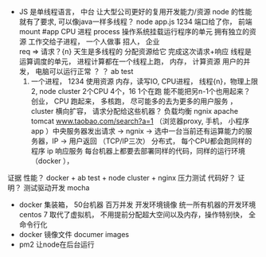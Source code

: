 - JS 是单线程语言， 
  中台 让大型公司更好的复用开发能力/资源 
  node 的性能就有了要求, 可以像java一样多线程？ 
  node app.js 1234 端口给了你， 
  前端 mount #app CPU 
  进程 process 操作系统挂载运行程序的单元 
  拥有独立的资源 
  工作交给子进程， 一个人做事 
  招人， 企业  
  req =>  请求？{n} 天生是多线程的 
  分配资源给它 完成这次请求+响应 
  线程是运算调度的单元， 进程计算都在一个线程上跑， 
  内存， 计算资源 用户的并发， 电脑可以运行正常
  ？ ？ ab test  
  1. 一个进程， 1234 使用资源 内存，读写IO, CPU进程， 线程{n}，物理上限 
  2, node cluster 
    2个CPU 4个，16 
    1个在跑  能不能把另n-1个也用起来？  
创业， CPU 跑起来， 多核跑， 尽可能多的去为更多的用户服务 ， cluster
横向扩容，  请求分配给这些机器？
负载均衡 ngnix  apache tomcat 
www.taobao.com/search?a=1 （浏览器proxy, 手机， 小程序 app ）中央服务器发出请求 -> ngnix -> 选中一台当前还有运算能力的服务器，IP -> 用户返回 （TCP/IP三次） 分布式， 每个CPU都会跑同样的程序
ip 响应服务 
每台机器上都要去部署同样的代码，同样的运行环境（docker ）， 

证据  性能？ docker + ab test + node cluster + nginx  压力测试
代码好？  证明？  测试驱动开发  mocha

- docker 
  集装箱， 50台机器 百万并发 
  开发环境镜像
  统一所有机器的开发环境 centos 7  取代了虚拟机， 不用提前分配超大空间以及内存，操作特别快， 全命令行化
- docker 镜像文件 documer images
- pm2 让node在后台运行
